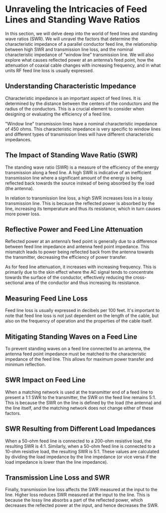 # Unraveling the Intricacies of Feed Lines and Standing Wave Ratios

In this section, we will delve deep into the world of feed lines and standing wave ratios (SWR). We will unravel the factors that determine the characteristic impedance of a parallel conductor feed line, the relationship between high SWR and transmission line loss, and the nominal characteristic impedance of “window line” transmission line. We will also explore what causes reflected power at an antenna’s feed point, how the attenuation of coaxial cable changes with increasing frequency, and in what units RF feed line loss is usually expressed. 

## Understanding Characteristic Impedance

Characteristic impedance is an important aspect of feed lines. It is determined by the distance between the centers of the conductors and the radius of the conductors. This is a crucial element to consider when designing or evaluating the efficiency of a feed line.

"Window line" transmission lines have a nominal characteristic impedance of 450 ohms. This characteristic impedance is very specific to window lines and different types of transmission lines will have different characteristic impedances.

## The Impact of Standing Wave Ratio (SWR) 

The standing wave ratio (SWR) is a measure of the efficiency of the energy transmission along a feed line. A high SWR is indicative of an inefficient transmission line where a significant amount of the energy is being reflected back towards the source instead of being absorbed by the load (the antenna). 

In relation to transmission line loss, a high SWR increases loss in a lossy transmission line. This is because the reflected power is absorbed by the line, increasing its temperature and thus its resistance, which in turn causes more power loss.

## Reflective Power and Feed Line Attenuation

Reflected power at an antenna’s feed point is generally due to a difference between feed line impedance and antenna feed point impedance. This mismatch leads to power being reflected back from the antenna towards the transmitter, decreasing the efficiency of power transfer.

As for feed line attenuation, it increases with increasing frequency. This is primarily due to the skin effect where the AC signal tends to concentrate towards the surface of the conductor, effectively reducing the cross-sectional area of the conductor and thus increasing its resistance.

## Measuring Feed Line Loss

Feed line loss is usually expressed in decibels per 100 feet. It's important to note that feed line loss is not just dependent on the length of the cable, but also on the frequency of operation and the properties of the cable itself.

## Mitigating Standing Waves on a Feed Line

To prevent standing waves on a feed line connected to an antenna, the antenna feed point impedance must be matched to the characteristic impedance of the feed line. This allows for maximum power transfer and minimum reflection.

## SWR Impact on Feed Line

When a matching network is used at the transmitter end of a feed line to present a 1:1 SWR to the transmitter, the SWR on the feed line remains 5:1. This is because the SWR on the line is defined by the load (the antenna) and the line itself, and the matching network does not change either of these factors.

## SWR Resulting from Different Load Impedances

When a 50-ohm feed line is connected to a 200-ohm resistive load, the resulting SWR is 4:1. Similarly, when a 50-ohm feed line is connected to a 10-ohm resistive load, the resulting SWR is 5:1. These values are calculated by dividing the load impedance by the line impedance (or vice versa if the load impedance is lower than the line impedance).

## Transmission Line Loss and SWR

Finally, transmission line loss affects the SWR measured at the input to the line. Higher loss reduces SWR measured at the input to the line. This is because the lossy line absorbs a part of the reflected power, which decreases the reflected power at the input, and hence decreases the SWR.